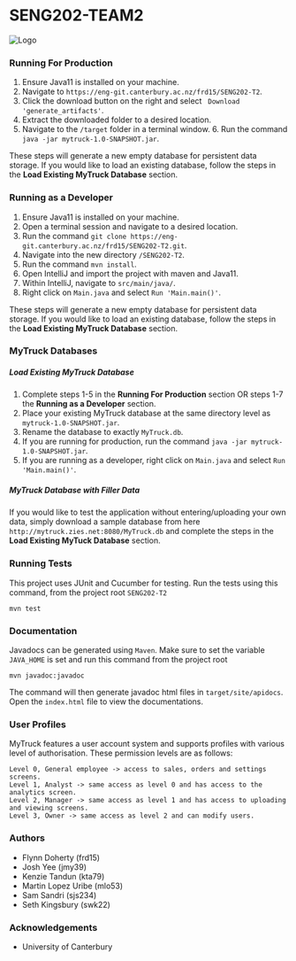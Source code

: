 # SENG202-TEAM2

![Logo](https://eng-git.canterbury.ac.nz/frd15/SENG202-T2/raw/FP1-boiled-egg/logo.png)

### Running For Production
1. Ensure Java11 is installed on your machine.
2. Navigate to ```https://eng-git.canterbury.ac.nz/frd15/SENG202-T2```.
3. Click the download button on the right and select ``` Download 'generate_artifacts'```.
4. Extract the downloaded folder to a desired location.
5. Navigate to the ```/target``` folder in a terminal window. 6. Run the command ```java -jar mytruck-1.0-SNAPSHOT.jar```.

These steps will generate a new empty database for persistent data storage. If you would like to load an existing database, follow the steps in the <b>Load Existing MyTruck Database</b> section.

### Running as a Developer
1. Ensure Java11 is installed on your machine.
2. Open a terminal session and navigate to a desired location.
3. Run the command ```git clone https://eng-git.canterbury.ac.nz/frd15/SENG202-T2.git```.
4. Navigate into the new directory ```/SENG202-T2```.
5. Run the command ```mvn install```.
6. Open IntelliJ and import the project with maven and Java11.
7. Within IntelliJ, navigate to  ```src/main/java/```.
8. Right click on ```Main.java``` and select ```Run 'Main.main()'```.

These steps will generate a new empty database for persistent data storage. If you would like to load an existing database, follow the steps in the <b>Load Existing MyTruck Database</b> section.

### MyTruck Databases

##### Load Existing MyTruck Database
1. Complete steps 1-5 in the <b> Running For Production</b> section OR steps 1-7 the <b>Running as a Developer</b> section.
2. Place your existing MyTruck database at the same directory level as ```mytruck-1.0-SNAPSHOT.jar```.
3. Rename the database to exactly ```MyTruck.db```.
4. If you are running for production, run the command ```java -jar mytruck-1.0-SNAPSHOT.jar```.
5. If you are running as a developer, right click on ```Main.java``` and select ```Run 'Main.main()'```.

##### MyTruck Database with Filler Data 
If you would like to test the application without entering/uploading your own data, simply download a sample database from here ```http://mytruck.zies.net:8080/MyTruck.db``` and complete the steps in the <b>Load Existing MyTuck Database</b> section.

### Running Tests

This project uses JUnit and Cucumber for testing. Run the tests using this command, from the project root ```SENG202-T2```

```$bash
mvn test
```

### Documentation

Javadocs can be generated using `Maven`. Make sure to set the variable `JAVA_HOME` is set and run this command from the project root

```$bash
mvn javadoc:javadoc
```
The command will then generate javadoc html files in `target/site/apidocs`. Open the `index.html` file to view the documentations.

### User Profiles
MyTruck features a user account system and supports profiles with various level of authorisation. These permission levels are as follows:
``` 
Level 0, General employee -> access to sales, orders and settings screens.
Level 1, Analyst -> same access as level 0 and has access to the analytics screen.
Level 2, Manager -> same access as level 1 and has access to uploading and viewing screens.
Level 3, Owner -> same access as level 2 and can modify users.
``` 

### Authors

- Flynn Doherty (frd15)
- Josh Yee (jmy39)
- Kenzie Tandun (kta79)
- Martin Lopez Uribe (mlo53)
- Sam Sandri (sjs234)
- Seth Kingsbury (swk22)

### Acknowledgements

- University of Canterbury
